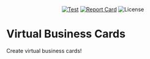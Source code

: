 <div align="center">


[![Test](https://github.com/DamoFD/virtual-business-cards/actions/workflows/go.yml/badge.svg)](https://github.com/DamoFD/virtual-business-cards/actions)
[![Report Card](https://goreportcard.com/badge/github.com/DamoFD/virtual-business-cards)](https://goreportcard.com/report/github.com/DamoFD/virtual-business-cards)
![License](https://img.shields.io/github/license/DamoFD/virtual-business-cards)


</div>

# Virtual Business Cards

Create virtual business cards!
